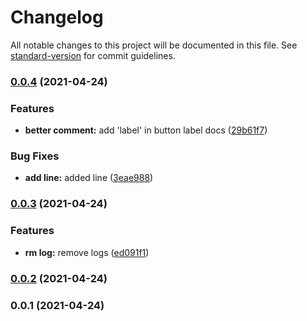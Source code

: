 # Changelog

All notable changes to this project will be documented in this file. See [standard-version](https://github.com/conventional-changelog/standard-version) for commit guidelines.

### [0.0.4](https://vighnesh153///compare/v0.0.3...v0.0.4) (2021-04-24)


### Features

* **better comment:** add 'label' in button label docs ([29b61f7](https://vighnesh153///commit/29b61f75985e96494bc021f71ee0f0e363bb9b14))


### Bug Fixes

* **add line:** added line ([3eae988](https://vighnesh153///commit/3eae988b62ba576fa35fb5a008c83b7322b34b60))

### [0.0.3](https://vighnesh153///compare/v0.0.2...v0.0.3) (2021-04-24)


### Features

* **rm log:** remove logs ([ed091f1](https://vighnesh153///commit/ed091f12779d83a100dd26a91408f1dca3071e93))

### [0.0.2](https://vighnesh153///compare/v0.0.1...v0.0.2) (2021-04-24)

### 0.0.1 (2021-04-24)
